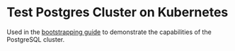 # Test Postgres Cluster on Kubernetes

Used in the [bootstrapping guide](/docs/guides/bootstrapping/databases) to demonstrate the capabilities of the PostgreSQL cluster.